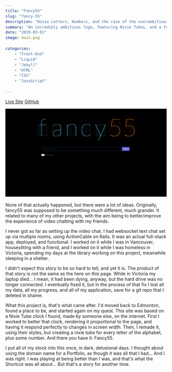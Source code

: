 ```yaml
---
title: "Fancy55"
slug: "fancy-55"
description: "Nixie Letters, Numbers, and the case of the overambitious logo."
summary: "An incredibly ambitious logo, featuring Nixie Tubes, and a form to change the way it's displayed. Built using Jekyll, and JavaScript."
date: "2019-03-01"
image: main.png

categories:
    - "Front-End"
    - "Liquid"
    - "Jekyll"
    - "HTML"
    - "CSS"
    - "JavaScript"

---
```

[Live Site](https://fancy55.netlify.app/)
[GitHub](https://github.com/codekane/Fancy55)

![Say Something!](say-something-huge.png)

None of that actually happened, but there were a lot of ideas. Originally,
fancy55 was supposed to be something much different, much grander. It related to
many of my other projects, with the aim being to better/improve the experience
of video chatting with my friends.

I never got as far as setting up the video chat. I had websocket text chat set
up via multiple rooms, using ActionCable on Rails. It was an actual full-stack
app, deployed, and functional. I worked on it while I was in Vancouver,
housesitting with a friend, and I worked on it while I was homeless in Victoria,
spending my days at the library working on this project, meanwhile sleeping in a
shelter.

I didn't expect this story to be so hard to tell, and yet it is. The product of
that story is not the same as the here on this page. While in Victoria my laptop
died... I mean, it had been dying, anyway, but the hard drive was no longer
connected. I eventually fixed it, but in the process of that fix I lost all my
data, all my progress, and all of my application, save for a git repo that I
deleted in shame.

What this project is, that's what came after. I'd moved back to Edmonton, found
a place to be, and started again on my quest. This site was based on a Nixie
Tube clock I found, made by someone else, on the internet. First I worked to
better that clock, rendering it proportional to the page, and having it respond
perfectly to changes in screen width. Then, I remade it, using their styles, but
creating a nixie tube for every letter of the alphabet, plus some number. And
there you have it: Fancy55.

I put all of my stock into this once, in dark, delusional days. I thought about
using the domain name for a Portfolio, as though it was all that I had... And I
was right. I was playing at being better than I was, and that's what the
Shortcut was all about... But that's a story for another time.
